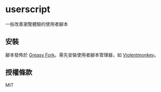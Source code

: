 # userscript

一些改善瀏覽體驗的使用者腳本

## 安裝

腳本發佈於 [Greasy Fork](https://greasyfork.org/zh-TW/users/79288-jlhg)。需先安裝使用者腳本管理器，如 [Violentmonkey](https://violentmonkey.github.io/)。

## 授權條款

MIT
